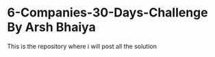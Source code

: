 # 6-Companies-30-Days-Challenge By Arsh Bhaiya 

This is the repository where i will post all the solution 
